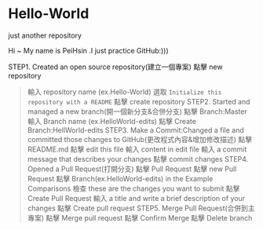 # Hello-World
just another repository

Hi ~ My name is PeiHsin .I just practice GitHub:)))

STEP1. Created an open source repository(建立一個專案)
點擊 new repository 
> 輸入 repository name (ex.Hello-World) 
> 選取 `Initialize this repository with a README` 
> 點擊 create repository
STEP2. Started and managed a new branch(開一個新分支&合併分支)
點擊 Branch:Master 
> 輸入 Branch name (ex.HelloWorld-edits)
> 點擊 Create Branch:HellWorld-edits
STEP3. Make a Commit:Changed a file and committed those changes to GitHub(更改程式內容&增加修改描述)
點擊 README.md
> 點擊 edit this file
> 輸入 content in edit file 
> 輸入 a commit message that describes your changes
> 點擊 commit changes
STEP4. Opened a Pull Request(打開分支)
點擊 Pull Request
> 點擊 new Pull Request
> 點擊 Branch(ex.HelloWorld-edits) in the Example Comparisons
> 檢查 these are the changes you want to submit
> 點擊 Create Pull Request 
> 輸入 a title and write a brief description of your changes
> 點擊 Create pull request
STEP5. Merge Pull Request(合併到主專案)
> 點擊 Merge pull request
> 點擊 Confirm Merge
> 點擊 Delete branch
